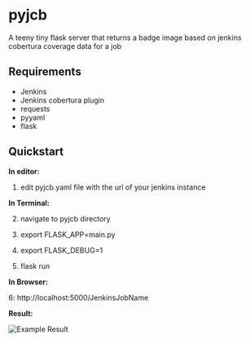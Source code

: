 # pyjcb
A teeny tiny flask server that returns a badge image based on jenkins cobertura coverage data for a job

Requirements
-------------
- Jenkins
- Jenkins cobertura plugin
- requests
- pyyaml
- flask

Quickstart
-----------
**In editor:**

1. edit pyjcb.yaml file with the url of your jenkins instance

**In Terminal:**

2. navigate to pyjcb directory

3. export FLASK_APP=main.py

4. export FLASK_DEBUG=1

5. flask run

**In Browser:**

6: http://localhost:5000/JenkinsJobName

**Result:**

![Example Result](https://img.shields.io/badge/coverage-82.75%25-brightgreen.svg?maxAge=30)




